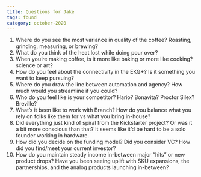 ```yaml
---
title: Questions for Jake
tags: found
category: october-2020
---
```


1. Where do you see the most variance in quality of the coffee? Roasting, grinding, measuring, or brewing?
2. What do you think of the heat lost while doing pour over?
3. When you’re making coffee, is it more like baking or more like cooking? science or art?
4. How do you feel about the connectivity in the EKG+? Is it something you want to keep pursuing?
5. Where do you draw the line between automation and agency? How much would you streamline if you could?
6. Who do you feel like is your competitor? Hario? Bonavita? Proctor Silex? Breville?
7. What’s it been like to work with Branch? How do you balance what you rely on folks like them for vs what you bring in-house?
8. Did everything just kind of spiral from the Kickstarter project? Or was it a bit more conscious than that? It seems like it’d be hard to be a solo founder working in hardware.
9. How did you decide on the funding model? Did you consider VC? How did you find/meet your current investor?
10. How do you maintain steady income in-between major “hits” or new product drops? Have you been seeing uplift with SKU expansions, the partnerships, and the analog products launching in-between?